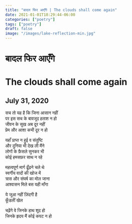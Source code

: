 ```yaml
---
title: "बादल फिर आएँगे | The clouds shall come again"
date: 2021-01-01T18:29:44-06:00
categories: ["poetry"]
tags: ["poetry"]
draft: false
image: "/images/lake-reflection-min.jpg"
---
```


# बादल फिर आएँगे 
# The clouds shall come again


## July 31, 2020

सच तो यह है कि जिना आसान नहीं    
पर इस सच के बावजूद हताश न हो    
जीवन के सुख अब दूर नहीं    
प्रेम और आशा कभी दूर न हो   

यहाँ प्राप्त न हुई व संतुष्टि    
और दुनिया भी देख ली मैंने   
लोगों के फ़ैसले सुनकर भी    
कोई हमसफ़र साथ न रहे    

महत्वपूर्ण मार्ग ढूँढने चले थे   
स्वर्गीय वादों की खोज में   
त्रास और संघर्ष का मोल जाना    
आश्वासन मिले बस यही माँगा   

ये जूआ नहीं ज़िंदगी है   
कूँडलीं खेल   

चढ़ेंगे वे जिनके हाथ शूद हो   
जिनके हृदय मैं कोई कपट न हो   




